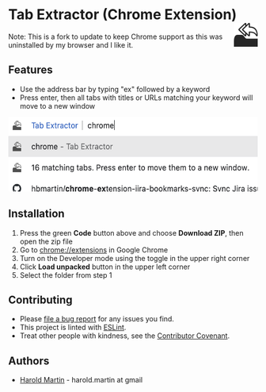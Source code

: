 # Tab Extractor (Chrome Extension)  <img align="right" src="icons/48.png" />

Note: This is a fork to update to keep Chrome support as this was uninstalled by my browser and I like it.

## Features

* Use the address bar by typing "ex" followed by a keyword
* Press enter, then all tabs with titles or URLs matching your keyword will move to a new window

<img src="media/screenshot.png" height="150" />

## Installation

1. Press the green **Code** button above and choose **Download ZIP**, then open the zip file
2. Go to [chrome://extensions](chrome://extensions) in Google Chrome
3. Turn on the Developer mode using the toggle in the upper right corner
4. Click **Load unpacked** button in the upper left corner 
5. Select the folder from step 1

## Contributing

* Please [file a bug report](https://github.com/hbmartin/chrome-tab-extractor/issues) for any issues you find.
* This project is linted with [ESLint](https://eslint.org/).
* Treat other people with kindness, see the [Contributor Covenant](https://www.contributor-covenant.org/).

## Authors

* [Harold Martin](https://www.linkedin.com/in/harold-martin-98526971/) - harold.martin at gmail

